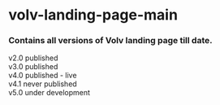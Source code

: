 # volv-landing-page-main
<h3>Contains all versions of Volv landing page till date.</h3>

v2.0 published<br>
v3.0 published<br>
v4.0 published - live<br>
v4.1 never published<br>
v5.0 under development<br>
